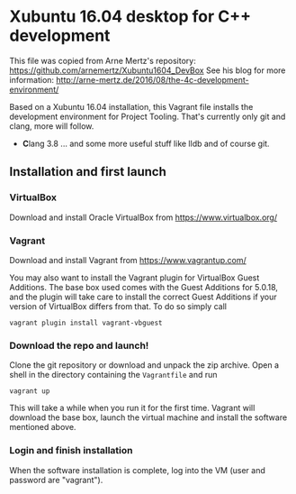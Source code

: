 # Xubuntu 16.04 desktop for C++ development

This file was copied from Arne Mertz's repository: https://github.com/arnemertz/Xubuntu1604_DevBox
See his blog for more information: http://arne-mertz.de/2016/08/the-4c-development-environment/

Based on a Xubuntu 16.04 installation, this Vagrant file installs the development environment for Project Tooling.
That's currently only git and clang, more will follow.

- **C**lang 3.8
... and some more useful stuff like lldb and of course git.

## Installation and first launch

### VirtualBox

Download and install Oracle VirtualBox from https://www.virtualbox.org/

### Vagrant

Download and install Vagrant from https://www.vagrantup.com/

You may also want to install the Vagrant plugin for VirtualBox Guest Additions. 
The base box used comes with the Guest Additions for 5.0.18, and the plugin will take care 
to install the correct Guest Additions if your version of VirtualBox differs from that.
To do so simply call 

    vagrant plugin install vagrant-vbguest
	
### Download the repo and launch!

Clone the git repository or download and unpack the zip archive. 
Open a shell in the directory containing the `Vagrantfile` and run

    vagrant up

This will take a while when you run it for the first time.
Vagrant will download the base box, launch the virtual machine and install the software mentioned above.

### Login and finish installation

When the software installation is complete, log into the VM (user and password are "vagrant").










